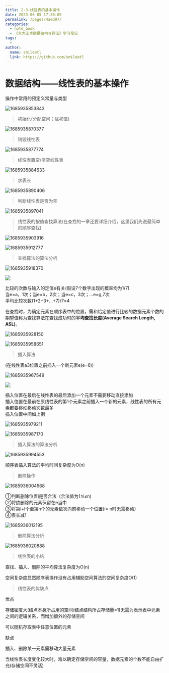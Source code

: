 ```yaml
---
title: 2-3-线性表的基本操作
date: 2023-06-05 17:30:09
permalink: /pages/4aed97/
categories:
  - note_book
  - 《青大王卓数据结构与算法》学习笔记
tags:
  - 
author: 
  name: smileatl
  link: https://github.com/smileatl
---
```

数据结构——线性表的基本操作
==============

操作中常用的预定义常量与类型

![1685935853843](/assets/1685935853843.png)

> 初始化(分配空间；赋初值)

![1685935870377](/assets/1685935870377.png)

> 销毁线性表

![1685935877774](/assets/1685935877774.png)

> 线性表置空/清空线性表

![1685935884633](/assets/1685935884633.png)

> 求表长

![1685935890406](/assets/1685935890406.png)

> 判断线性表是否为空

![1685935897041](/assets/1685935897041.png)

  

> 线性表的按值查找算法(在查找的一章还要详细介绍，这里我们先说最简单的顺序查找)

![1685935903916](/assets/1685935903916.png)

![1685935912777](/assets/1685935912777.png)

> 查找算法的算法分析

![1685935918370](/assets/1685935918370.png)

![](https://i0.hdslb.com/bfs/article/290719c39341fed618450b5d79673a43cfb1a188.png)

比较的次数与输入的定值e有关(假设7个数字出现的概率均为1/7)  
当e=a，1次；当e=b，2次；当e=c，3次；...e=g,7次  
平均比较次数(1+2+3+...+7)/7=4

在查找时，为确定元素在顺序表中的位置，需和给定值进行比较的数据元素个数的期望值称为查找算法在查找成功时的**平均查找长度(Average Search Length, ASL)**。

![1685935928150](/assets/1685935928150.png)

![1685935958651](/assets/1685935958651.png)

  

> 插入算法

(在线性表a3位置之前插入一个新元素e(e=6))

  

![1685935967549](/assets/1685935967549.png)

![](https://i0.hdslb.com/bfs/article/f8a12f92d1bbb070ebdab524cf5397305352de3f.gif)

插入位置在最后在线性表的最后添加一个元素不需要移动直接添加  
插入位置在最前在原线性表的第1个元素之前插入一个新的元素，线性表的所有元素都要移动移动次数最多  
插入位置中间如上例

![1685935979211](/assets/1685935979211.png)

![1685935987170](/assets/1685935987170.png)

> 插入算法的算法分析

![1685935994553](/assets/1685935994553.png)

顺序表插入算法的平均时间复杂度为O(n)

> 删除操作

![1685936004568](/assets/1685936004568.png)

①判断删除位置i是否合法（合法值为1≤i≤n)  
②将欲删除的元素保留在e当中  
③将第i+l个至第n个的元素依次向前移动一个位置(i= n时无需移动）  
④表长减1

![1685936012195](/assets/1685936012195.png)

> 删除算法分析

![1685936020888](/assets/1685936020888.png)

> 线性表的小结

查找、插入、删除的平均算法复杂度为O(n)

空间复杂度显然顺序表操作没有占用辅助空间算法的空间复杂度O(1)

> 线性表的优缺点

优点

存储密度大(结点本身所占用的空间/结点结构所占存储量=1)无需为表示表中元素之间的逻辑关系，而增加额外的存储空间

可以随机存取表中任意位置的元素

缺点

插入、删除某一元素需移动大量元素

当线性表长度变化较大时，难以确定存储空间的容量，数据元素的个数不能自由扩充(存储空间不灵活)

  

  

  

  

  
